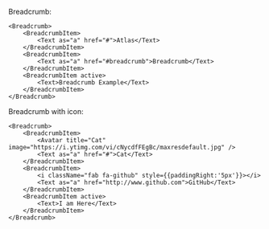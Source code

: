 Breadcrumb:

    <Breadcrumb>
        <BreadcrumbItem>
            <Text as="a" href="#">Atlas</Text>
        </BreadcrumbItem>
        <BreadcrumbItem>
            <Text as="a" href="#breadcrumb">Breadcrumb</Text>
        </BreadcrumbItem>
        <BreadcrumbItem active>
            <Text>Breadcrumb Example</Text>
        </BreadcrumbItem>
    </Breadcrumb>


Breadcrumb with icon:

    <Breadcrumb>
        <BreadcrumbItem>
            <Avatar title="Cat" image="https://i.ytimg.com/vi/cNycdfFEgBc/maxresdefault.jpg" />
            <Text as="a" href="#">Cat</Text>
        </BreadcrumbItem>
        <BreadcrumbItem>
            <i className="fab fa-github" style={{paddingRight:'5px'}}></i>
            <Text as="a" href="http://www.github.com">GitHub</Text>
        </BreadcrumbItem>
        <BreadcrumbItem active>
            <Text>I am Here</Text>
        </BreadcrumbItem>
    </Breadcrumb>